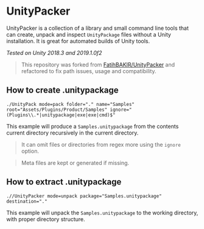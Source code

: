 # UnityPacker

UnityPacker is a collection of a library and small command line tools that can create, unpack and inspect `UnityPackage` files without a Unity installation. It is great for automated builds of Unity tools.

*Tested on Unity 2018.3 and 2019.1.0f2*

> This repository was forked from [FatihBAKIR/UnityPacker](https://github.com/FatihBAKIR/UnityPacker) and refactored to fix path issues, usage and compatibility.

## How to create .unitypackage

    ./UnityPack mode=pack folder="." name="Samples" root="Assets/Plugins/Product/Samples" ignore="(Plugins\\.*|unitypackage|exe|exe|cmd)$"
    
This example will produce a `Samples.unitypackage` from the contents current directory recursively in the current directory.

> It can omit files or directories from regex more using the `ignore` option.

> Meta files are kept or generated if missing.

## How to extract .unitypackage

    .//UnityPacker mode=unpack package="Samples.unitypackage" destination="."

This example will unpack the `Samples.unitypackage` to the working directory, with proper directory structure.

